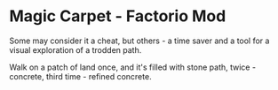 # Magic Carpet - Factorio Mod

Some may consider it a cheat, but others - a time saver and a tool for a visual exploration of a trodden path.

Walk on a patch of land once, and it's filled with stone path, twice - concrete, third time - refined concrete.

